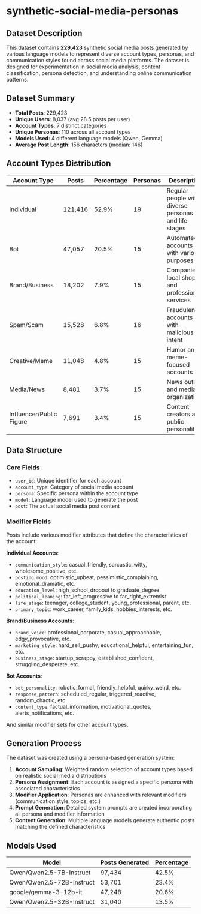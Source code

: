 # synthetic-social-media-personas

## Dataset Description

This dataset contains **229,423** synthetic social media posts generated by various language models to represent diverse account types, personas, and communication styles found across social media platforms. The dataset is designed for experimentation in social media analysis, content classification, persona detection, and understanding online communication patterns.

## Dataset Summary

- **Total Posts**: 229,423
- **Unique Users**: 8,037 (avg 28.5 posts per user)
- **Account Types**: 7 distinct categories
- **Unique Personas**: 110 across all account types
- **Models Used**: 4 different language models (Qwen, Gemma)
- **Average Post Length**: 156 characters (median: 146)

## Account Types Distribution

| Account Type | Posts | Percentage | Personas | Description |
|--------------|-------|------------|----------|-------------|
| Individual | 121,416 | 52.9% | 19 | Regular people with diverse personas and life stages |
| Bot | 47,057 | 20.5% | 15 | Automated accounts with various purposes |
| Brand/Business | 18,202 | 7.9% | 15 | Companies, local shops, and professional services |
| Spam/Scam | 15,528 | 6.8% | 16 | Fraudulent accounts with malicious intent |
| Creative/Meme | 11,048 | 4.8% | 15 | Humor and meme-focused accounts |
| Media/News | 8,481 | 3.7% | 15 | News outlets and media organizations |
| Influencer/Public Figure | 7,691 | 3.4% | 15 | Content creators and public personalities |


## Data Structure

### Core Fields

- `user_id`: Unique identifier for each account
- `account_type`: Category of social media account
- `persona`: Specific persona within the account type
- `model`: Language model used to generate the post
- `post`: The actual social media post content

### Modifier Fields
Posts include various modifier attributes that define the characteristics of the account:

**Individual Accounts**:
- `communication_style`: casual_friendly, sarcastic_witty, wholesome_positive, etc.
- `posting_mood`: optimistic_upbeat, pessimistic_complaining, emotional_dramatic, etc.
- `education_level`: high_school_dropout to graduate_degree
- `political_leaning`: far_left_progressive to far_right_extremist
- `life_stage`: teenager, college_student, young_professional, parent, etc.
- `primary_topic`: work_career, family_kids, hobbies_interests, etc.

**Brand/Business Accounts**:
- `brand_voice`: professional_corporate, casual_approachable, edgy_provocative, etc.
- `marketing_style`: hard_sell_pushy, educational_helpful, entertaining_fun, etc.
- `business_stage`: startup_scrappy, established_confident, struggling_desperate, etc.

**Bot Accounts**:
- `bot_personality`: robotic_formal, friendly_helpful, quirky_weird, etc.
- `response_pattern`: scheduled_regular, triggered_reactive, random_chaotic, etc.
- `content_type`: factual_information, motivational_quotes, alerts_notifications, etc.

And similar modifier sets for other account types.


## Generation Process

The dataset was created using a persona-based generation system:

1. **Account Sampling**: Weighted random selection of account types based on realistic social media distributions
2. **Persona Assignment**: Each account is assigned a specific persona with associated characteristics
3. **Modifier Application**: Personas are enhanced with relevant modifiers (communication style, topics, etc.)
4. **Prompt Generation**: Detailed system prompts are created incorporating all persona and modifier information
5. **Content Generation**: Multiple language models generate authentic posts matching the defined characteristics


## Models Used

| Model | Posts Generated | Percentage |
|-------|----------------|------------|
| Qwen/Qwen2.5-7B-Instruct | 97,434 | 42.5% |
| Qwen/Qwen2.5-72B-Instruct | 53,701 | 23.4% |
| google/gemma-3-12b-it | 47,248 | 20.6% |
| Qwen/Qwen2.5-32B-Instruct | 31,040 | 13.5% |

